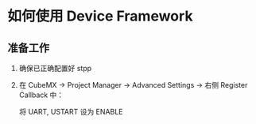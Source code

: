 # 如何使用 Device Framework

## 准备工作

1. 确保已正确配置好 stpp

2. 在 CubeMX -> Project Manager -> Advanced Settings -> 右侧 Register Callback 中：

   将 UART, USTART 设为 ENABLE